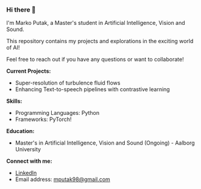 ### Hi there 👋


I'm Marko Putak, a Master's student in Artificial Intelligence, Vision and Sound.   

This repository contains my projects and explorations in the exciting world of AI!   

Feel free to reach out if you have any questions or want to collaborate! 

**Current Projects:**

* Super-resolution of turbulence fluid flows
* Enhancing Text-to-speech pipelines with contrastive learning

**Skills:**

* Programming Languages: Python
* Frameworks: PyTorch!

**Education:**

* Master's in Artificial Intelligence, Vision and Sound (Ongoing) - Aalborg University

**Connect with me:**

* [LinkedIn](https://www.linkedin.com/in/markoputak/)
* Email address: mputak98@gmail.com


<!--
**mputak/mputak** is a ✨ _special_ ✨ repository because its `README.md` (this file) appears on your GitHub profile.

Here are some ideas to get you started:

- 🔭 I’m currently working on ...
- 🌱 I’m currently learning ...
- 👯 I’m looking to collaborate on ...
- 🤔 I’m looking for help with ...
- 💬 Ask me about ...
- 📫 How to reach me: ...
- 😄 Pronouns: ...
- ⚡ Fun fact: ...
-->
